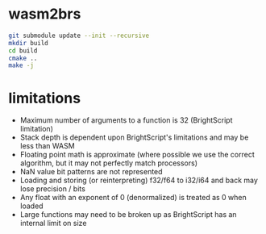 # wasm2brs

```bash
git submodule update --init --recursive
mkdir build
cd build
cmake ..
make -j
```

# limitations
- Maximum number of arguments to a function is 32 (BrightScript limitation)
- Stack depth is dependent upon BrightScript's limitations and may be less than WASM
- Floating point math is approximate (where possible we use the correct algorithm, but it may not perfectly match processors)
- NaN value bit patterns are not represented
- Loading and storing (or reinterpreting) f32/f64 to i32/i64 and back may lose precision / bits
- Any float with an exponent of 0 (denormalized) is treated as 0 when loaded
- Large functions may need to be broken up as BrightScript has an internal limit on size